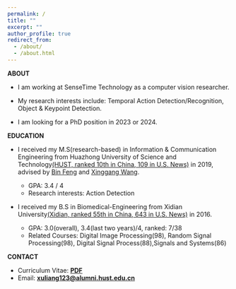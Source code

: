 ```yaml
---
permalink: /
title: ""
excerpt: ""
author_profile: true
redirect_from:
  - /about/
  - /about.html
---
```

**ABOUT**

- I am working at SenseTime Technology as a computer vision researcher.

- My research interests include:
Temporal Action Detection/Recognition, Object & Keypoint Detection.

- I am looking for a PhD position in 2023 or 2024.</font>

**EDUCATION**

- I received my M.S(research-based) in Information & Communication Engineering from Huazhong University of Science and Technology[(HUST, ranked 10th in China, 109 in U.S. News)](http://english.hust.edu.cn/) in 2019, advised by [Bin Feng](https://ieeexplore.ieee.org/author/37290322400) and [Xinggang Wang](https://xwcv.github.io/).  
  - GPA: 3.4 / 4
  - Research interests: Action Detection

- I received my B.S in Biomedical-Engineering from Xidian University[(Xidian, ranked 55th in China, 643 in U.S. News)](https://en.xidian.edu.cn/) in 2016.  
  - GPA: 3.0(overall), 3.4(last two years)/4, ranked: 7/38  
  - Related Courses: Digital Image Processing(98), Random Signal Processing(98), Digital Signal Process(88),Signals and Systems(86)

**CONTACT**

- Curriculum Vitae: [**PDF**](https://LiangXu123.github.io/files/CV_LiangXu.pdf)
- Email: **<xuliang123@alumni.hust.edu.cn>**
